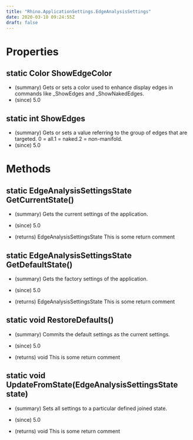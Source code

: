 ```yaml
---
title: "Rhino.ApplicationSettings.EdgeAnalysisSettings"
date: 2020-03-10 09:24:55Z
draft: false
---
```


# Properties
## static Color ShowEdgeColor
- (summary) Gets or sets a color used to enhance display
    edges in commands like _ShowEdges and _ShowNakedEdges.
- (since) 5.0
## static int ShowEdges
- (summary) 
     Gets or sets a value referring to the group of edges that are targeted.
     0 = all.1 = naked.2 = non-manifold.
- (since) 5.0
# Methods
## static EdgeAnalysisSettingsState GetCurrentState()
- (summary) 
     Gets the current settings of the application.
     
- (since) 5.0
- (returns) EdgeAnalysisSettingsState This is some return comment
## static EdgeAnalysisSettingsState GetDefaultState()
- (summary) 
     Gets the factory settings of the application.
     
- (since) 5.0
- (returns) EdgeAnalysisSettingsState This is some return comment
## static void RestoreDefaults()
- (summary) 
     Commits the default settings as the current settings.
     
- (since) 5.0
- (returns) void This is some return comment
## static void UpdateFromState(EdgeAnalysisSettingsState state)
- (summary) 
     Sets all settings to a particular defined joined state.
     
- (since) 5.0
- (returns) void This is some return comment
